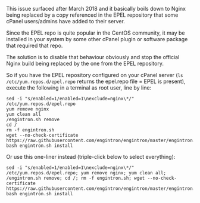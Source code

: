This issue surfaced after March 2018 and it basically boils down to Nginx being replaced by a copy referenced in the EPEL repository that some cPanel users/admins have added to their server.

Since the EPEL repo is quite popular in the CentOS community, it may be installed in your system by some other cPanel plugin or software package that required that repo.

The solution is to disable that behaviour obviously and stop the official Nginx build being replaced by the one from the EPEL repository.

So if you have the EPEL repository configured on your cPanel server (`ls /etc/yum.repos.d/epel.repo` returns the epel.repo file = EPEL is present), execute the following in a terminal as root user, line by line:
```
sed -i "s/enabled=1/enabled=1\nexclude=nginx\*/" /etc/yum.repos.d/epel.repo
yum remove nginx
yum clean all
/engintron.sh remove
cd /
rm -f engintron.sh
wget --no-check-certificate https://raw.githubusercontent.com/engintron/engintron/master/engintron.sh
bash engintron.sh install
```

Or use this one-liner instead (triple-click below to select everything):
```
sed -i "s/enabled=1/enabled=1\nexclude=nginx\*/" /etc/yum.repos.d/epel.repo; yum remove nginx; yum clean all; /engintron.sh remove; cd /; rm -f engintron.sh; wget --no-check-certificate https://raw.githubusercontent.com/engintron/engintron/master/engintron.sh; bash engintron.sh install
```